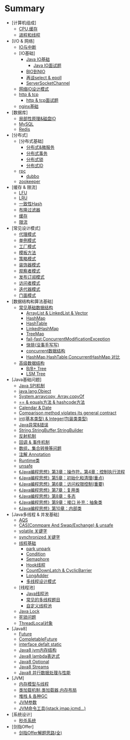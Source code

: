 # Summary

* [计算机组成]
    * [CPU,缓存](./content/computer/cpu_cache.md)
    * [进程和线程](./content/computer/process_thread.md)
* [I/O & 网络]
    * [IO与中断](./content/java_io_net/io_interrupte.md)
    * [IO基础]
        * [Java IO基础](./content/java_io_net/io_basic.md)
            * [Java IO面试题](./content/java_io_net/io_basic_pro.md)
        * [BIO到NIO](./content/java_io_net/nio_basic.md)
        * [再谈select & epoll](./content/java_io_net/from_io_to_epoll.md)
        * [ServerSocketChannel](./content/java_io_net/server_socket_channel.md)
    * [网络IO设计模式](./content/distributed_design/design.md)
    * [http & tcp](./content/java_io_net/http_tcp.md)
        * [http & tcp面试题](./content/java_io_net/http_tcp_pro.md)
    * [nginx基础](./content/distributed_design/nginx.md)
* [数据库]
    * [局部性原理&磁盘IO](./content/db_cache/io.md)
    * [MySQL](./content/db_cache/mysql.md)
    * [Redis](./content/db_cache/redis.md)
* [分布式]
    * [分布式基础]
        * [分布式&微服务](./content/distributed_design/distribute.md)
        * [分布式事务](./content/distributed_design/distribute_tx.md)
        * [分布式锁](./content/distributed_design/distribute_lock.md)
        * [分布式ID](./content/distributed_design/distribute_id.md)
    * [rpc](./content/distributed_design/rpc.md)
        * [dubbo](./content/distributed_design/dubbo.md)
    * [zookeeper](./content/distributed_design/zk.md)
* [缓存 & 限流]
    * [LFU](./content/db_cache/LFU.md)
    * [LRU](./content/db_cache/LRU.md)
    * [一致性Hash](./content/db_cache/consistent_hash.md)
    * [布隆过滤器](./content/db_cache/bloom.md)
    * [缓存](./content/db_cache/cache.md)
    * [限流](./content/distributed_design/flow_limit.md)
* [常见设计模式]
    * [代理模式](./content/design_pattern/proxy.md)
    * [单例模式](./content/design_pattern/singleton.md)
    * [工厂模式](./content/design_pattern/factory.md)
    * [模板方法](./content/design_pattern/template.md)
    * [策略模式](./content/design_pattern/strategy.md)
    * [装饰器模式](./content/design_pattern/decorator.md)
    * [观察者模式](./content/design_pattern/observer.md)
    * [发布订阅模式](./content/design_pattern/publish.md)
    * [访问者模式](./content/design_pattern/visitor.md)
    * [迭代器模式](./content/design_pattern/iterator.md)
    * [门面模式](./content/design_pattern/facade.md)
* [数据结构和算法基础]
    * [常见基础数据结构](./content/java_data_structure/java_basic_datastructure.md)
        * [ArrayList & LinkedList & Vector](./content/java_data_structure/array_list.md)
        * [HashMap](./content/java_data_structure/hash_map.md)
        * [HashTable](./content/java_data_structure/hash_table.md)
        * [LinkedHashMap](./content/java_data_structure/linked_hash_map.md)
        * [TreeMap](./content/java_data_structure/tree_map.md)
        * [fail-fast,ConcurrentModificationException](./content/java_data_structure/fail_fast.md)
        * [快排(没事手写写)](./content/java_utils/quick_sort.md)
        * [concurrent数据结构](./content/java_data_structure/concurrent_datastructure.md)
        * [HashMap,HashTable,ConcurrentHashMap 对比](./content/java_data_structure/Map.md)
    * [高级数据结构](./content/java_data_structure/advanced_structure.md)
        * [B/B+ Tree](./content/java_data_structure/b_tree.md)
        * [LSM Tree](./content/java_data_structure/lsm.md)
* [Java基础问题]
    * [Java SPI机制](./content/java_utils/spi.md)
    * [java.lang.Object](./content/java_utils/object.md)
    * [System.arraycopy, Array.copyOf](./content/java_data_structure/System_arraycopy.md)
    * [== & equals方法 & hashcode方法](./content/java_utils/equals_hashcode.md)
    * [Calendar & Date](./content/java_utils/Calendar.md)
    * [Comparison method violates its general contract](./content/java_utils/Compare.md)
    * [int(基本类型) & Integer(包装类类型)](./content/java_utils/int_Integer.md)
    * [Java异常&错误](./content/java_utils/exception.md)
    * [String,StringBuffer,StringBuilder](./content/java_utils/String.md)
    * [反射机制](./content/java_utils/reflect.md)
    * [回调 & 事件机制](./content/java_utils/call_back.md)
    * [数组，集合转换等问题](./content/java_utils/array_collection.md)
    * [注解 Annotation](./content/java_utils/annotation.md)
    * [Runtime类](./content/java_jvm/jvm_runtime.md)
    * [unsafe](./content/java_data_structure/unsafe.md)
    * [《Java编程思想》第3章：操作符，第4章：控制执行流程](./content/java_thinking_in_Java/basic.md)
    * [《Java编程思想》第5章：初始化和清理(重点)](./content/java_thinking_in_Java/constructor.md)
    * [《Java编程思想》第6章：访问权限控制(重要)](./content/java_thinking_in_Java/public_private_protect.md)
    * [《Java编程思想》第7章：复用类](./content/java_thinking_in_Java/class_final.md)
    * [《Java编程思想》第8章：多态](./content/java_thinking_in_Java/polymorphism.md)
    * [《Java编程思想》第9章：接口 补充：抽象类](./content/java_thinking_in_Java/class_final.md)
    * [《Java编程思想》第10章：内部类](./content/java_thinking_in_Java/innner_class.md)
* [Java多线程 & 并发基础]
    * [AQS](./content/java_thread_concurrent/aqs.md)
    * [CAS(Conmpare And Swap/Exchange) & unsafe](./content/java_thread_concurrent/cas.md)
    * [volatile 关键字](./content/java_thread_concurrent/volatile.md)
    * [synchronized 关键字](./content/java_thread_concurrent/synchronized.md)
    * [线程基础](./content/java_thread_concurrent/thread_basic.md)
        * [park unpark](./content/java_thread_concurrent/park_unpark.md)
        * [Condition](./content/java_thread_concurrent/thread_condition.md)
        * [Semaphore](./content/java_thread_concurrent/semaphore.md)
        * [Hook线程](./content/java_thread_concurrent/hook_thread.md)
        * [CountDownLatch & CyclicBarrier](./content/java_thread_concurrent/countdownlatch_cyclicBarrier.md)
        * [LongAdder](./content/java_thread_concurrent/longAdder.md)
        * [多线程设计模式](./content/java_thread_concurrent/thread_design.md)
    * [线程池]
        * [Java线程池](./content/java_thread_concurrent/thread_pool.md)
        * [常见的多线程题目](./content/java_thread_concurrent/concurrency_problems.md)
        * [自定义线程池](./content/java_thread_concurrent/thread_pool_self.md)
    * [Java Lock](./content/java_thread_concurrent/thread_lock.md)
    * [死锁问题](./content/java_thread_concurrent/thread_deadlock.md)
    * [ThreadLocal对象](./content/java_thread_concurrent/threadLocal.md)
* [Java8]
    * [Future](./content/java8/java8_future.md)
    * [CompletableFuture](./content/java8/java8_completableFuture.md)
    * [interface defalt static](./content/java8/interface_default.md)
    * [Java8 jvm内存结构](./content/java8/java8_mem.md)
    * [Java8 lambda表达式](./content/java8/lambda.md)
    * [Java8 Optional](./content/java8/java8_optional.md)
    * [Java8 Streams](./content/java8/streams.md)
    * [Java8 并行数据处理与性能](./content/java8/streams_parallel.md)
* [JVM]
    * [内存模型与线程](./content/java_jvm/jvm_mem_model.md)
    * [类加载机制,类加载器,内存布局](./content/java_jvm/jvm_class_load.md)
    * [堆栈 & 各种GC](./content/java_jvm/jvm_mem_gc.md)
    * [JVM参数](./content/java_jvm/jvm_params.md)
    * [JVM命令工具(jstack,jmap,jcmd...)](./content/java_jvm/jvm_tools.md)
* [系统设计]
    * [秒杀系统](./content/system_design/seckill.md)
* [剑指Offer]
    * [剑指Offer解题思路(全)](./content/thought_of_solve/thought.md)
